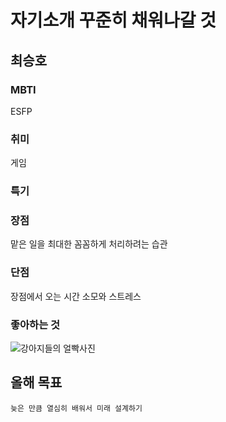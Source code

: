 # 자기소개 꾸준히 채워나갈 것

## 최승호

>

### MBTI

ESFP

### 취미

게임

### 특기

### 장점

맡은 일을 최대한 꼼꼼하게 처리하려는 습관

### 단점

장점에서 오는 시간 소모와 스트레스

### 좋아하는 것

![강아지들의 얼빡사진](https://search.pstatic.net/common/?src=http%3A%2F%2Fblogfiles.naver.net%2FMjAyNDA3MjJfMTk2%2FMDAxNzIxNjI1Mzg1OTk4._02JTTpfEL5b2DGvWhrqkiRaP5ZhZ50f9wPF_8AxVEog.zpTPJ0naXd9-JJRjAKyebxH3HTEXwdgpaUqp2mxQrXMg.PNG%2Fimage.png&type=a340)

## 올해 목표

```
늦은 만큼 열심히 배워서 미래 설계하기
```
